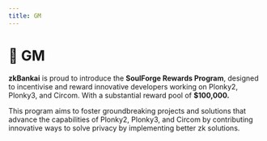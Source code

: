 ```yaml
---
title: GM
---
```


# 👋 GM

**zkBankai** is proud to introduce the **SoulForge Rewards Program**, designed to incentivise and reward innovative developers working on Plonky2, Plonky3, and Circom. With a substantial reward pool of **$100,000.** 

This program aims to foster groundbreaking projects and solutions that advance the capabilities of Plonky2, Plonky3, and Circom by contributing innovative ways to solve privacy by implementing better zk solutions.
